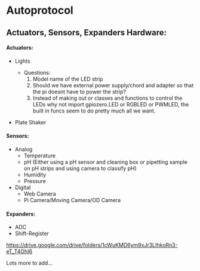 # Autoprotocol

## Actuators, Sensors, Expanders Hardware:

#### Actuators:
  - Lights
    - Questions: 
      1. Model name of the LED strip 
      2. Should we have external power supply/chord and adapter so that the pi doesnt have to power the strip?
      3. Instead of making out or classes and functions to control the LEDs why not import gpiozero.LED or RGBLED or PWMLED, the built in funcs seem to do pretty much all we want.
          
  - Plate Shaker
#### Sensors:
- Analog
  - Temperature
  - pH (Either using a pH sensor and cleaning box or pipetting sample on pH strips and using camera to classify pH)
  - Humidity
  - Pressure
- Digital
  - Web Camera
  - Pi Camera/Moving Camera/OD Camera
#### Expanders:
  - ADC
  - Shift-Register


https://drive.google.com/drive/folders/1cWuKMD6ym9xJr3LIhkoRn3-eT_T4OhI6


Lots more to add...
